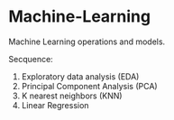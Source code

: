 # Machine-Learning
Machine Learning operations and models.

Secquence:
1. Exploratory data analysis (EDA)
2. Principal Component Analysis (PCA)
3. K nearest neighbors (KNN)
4. Linear Regression
